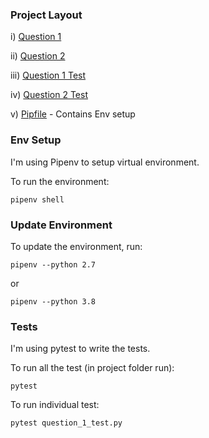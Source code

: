 
### Project Layout

i) [Question 1](./question_1.py) 

ii) [Question 2](./question_2.py)

iii) [Question 1 Test](./question_1_test.py)

iv) [Question 2 Test](./question_2_test.py) 

v) [Pipfile](./Pipfile) - Contains Env setup


### Env Setup

I'm using Pipenv to setup virtual environment.

To run the environment:

``pipenv shell``

### Update Environment

To update the environment, run:

``pipenv --python 2.7``

or 


``pipenv --python 3.8``


### Tests

I'm using pytest to write the tests.

To run all the test (in project folder run):

``pytest``

To run individual test:

``pytest question_1_test.py``
